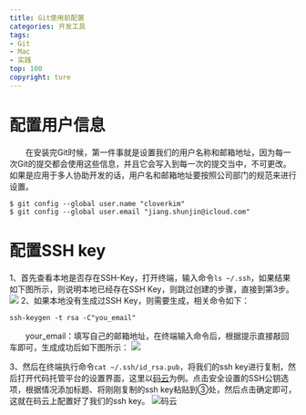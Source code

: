 ```yaml
---
title: Git使用前配置
categories: 开发工具
tags:
- Git
- Mac
- 实践
top: 100
copyright: ture
---
```


# 配置用户信息
&emsp;&emsp;在安装完Git时候，第一件事就是设置我们的用户名称和邮箱地址，因为每一次Git的提交都会使用这些信息，并且它会写入到每一次的提交当中，不可更改。如果是应用于多人协助开发的话，用户名和邮箱地址要按照公司部门的规范来进行设置。<!-- more -->
```
$ git config --global user.name "cloverkim"
$ git config --global user.email "jiang.shunjin@icloud.com"
```

# 配置SSH key
1、首先查看本地是否存在SSH-Key，打开终端，输入命令`ls ~/.ssh`，如果结果如下图所示，则说明本地已经存在SSH Key，则跳过创建的步骤，直接到第3步。
![](http://pz1livcqe.bkt.clouddn.com/749c46aagy1fy1tkaqhwmj206g02x74b.jpg)
2、如果本地没有生成过SSH Key，则需要生成，相关命令如下：
```
ssh-keygen -t rsa -C"you_email"
```
&emsp;&emsp;your_email：填写自己的邮箱地址，在终端输入命令后，根据提示直接敲回车即可，生成成功后如下图所示：
![](http://pz1livcqe.bkt.clouddn.com/749c46aagy1fy1txneeedj20fi095mya.jpg)

3、然后在终端执行命令` cat ~/.ssh/id_rsa.pub `，将我们的ssh key进行复制，然后打开代码托管平台的设置界面，这里以[码云](https://gitee.com/)为例。点击安全设置的SSH公钥选项，根据情况添加标题、将刚刚复制的ssh key粘贴到③处，然后点击确定即可，这就在码云上配置好了我们的ssh key。
![](http://pz1livcqe.bkt.clouddn.com/749c46aagy1fy1u5qayc7j20uh0iqn0j.jpg '码云')
